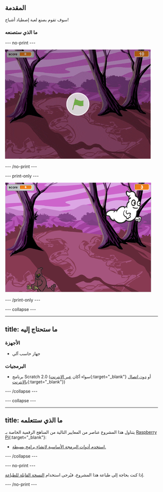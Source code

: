 ## المقدمة

سوف تقوم بصنع لعبة إصطياد أشباح!

### ما الذي ستصنعه

\--- no-print \---

![معرض](images/showcase.gif)

\--- /no-print \---

\--- print-only \---

![معرض](images/showcase-static.png)

\--- /print-only \---

\--- collapse \---

* * *

## title: ما ستحتاج إليه

### الأجهزة

+ جهاز حاسب آلي

### البرمجيات

+ برنامج Scratch 2.0 (سواء أكان [عبر الإنترنت](http://rpf.io/scratchon){:target="_blank"} أو [دون اتصال بالإنترنت](http://rpf.io/scratchoff){:target="_blank"})

\--- /collapse \---

\--- collapse \---

* * *

## title: ما الذي ستتعلمه

يتناول هذا المشروع عناصر من المعايير التالية من المناهج الرقمية الخاصة بـ [Raspberry Pi](http://rpf.io/curriculum){:target="_blank"}:

+ [استخدم أدوات البرمجة الأساسية لإنشاء برامج بسيطة.](https://www.raspberrypi.org/curriculum/programming/creator)

\--- /collapse \---

\--- no-print \---

إذا كنت بحاجة إلى طباعة هذا المشروع، فيُرجى استخدام [النسخة القابلة للطباعة](https://projects.raspberrypi.org/en/projects/ghostbusters/print).

\--- /no-print \---